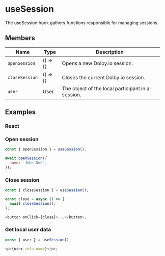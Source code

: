 # useSession

The useSession hook gathers functions responsible for managing sessions.

## Members

| Name           | Type     | Description                                       |
| -------------- | -------- | ------------------------------------------------- |
| `openSession`  | () => {} | Opens a new Dolby.io session.                     |
| `closeSession` | () => {} | Closes the current Dolby.io session.              |
| `user`         | User     | The object of the local participant in a session. |

## Examples

### React

### Open session

```javascript
const { openSession } = useSession();

await openSession({
  name: `John Doe`,
});
```

### Close session

```javascript
const { closeSession } = useSession();

const close = async () => {
  await closeSession();
};

<button onClick={close}>...</button>;
```

### Get local user data

```javascript
const { user } = useSession();

<p>{user.info.name}</p>;
```
